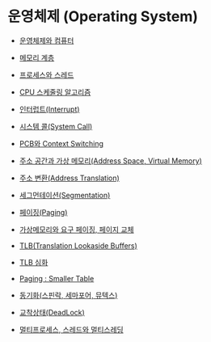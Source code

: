 # 운영체제 (Operating System)

* [운영체제와 컴퓨터]()

* [메모리 계층]()

* [프로세스와 스레드]()

* [CPU 스케줄링 알고리즘]()

* [인터럽트(Interrupt)]()

* [시스템 콜(System Call)]()

* [PCB와 Context Switching]()

* [주소 공간과 가상 메모리(Address Space, Virtual Memory)]()

* [주소 변환(Address Translation)]()

* [세그먼테이션(Segmentation)]()

* [페이징(Paging)]()

* [가상메모리와 요구 페이징, 페이지 교체]()

* [TLB(Translation Lookaside Buffers)]()

* [TLB 심화]()

* [Paging : Smaller Table]()

* [동기화(스핀락, 세마포어, 뮤텍스)]()

* [교착상태(DeadLock)]()

* [멀티프로세스, 스레드와 멀티스레딩]()